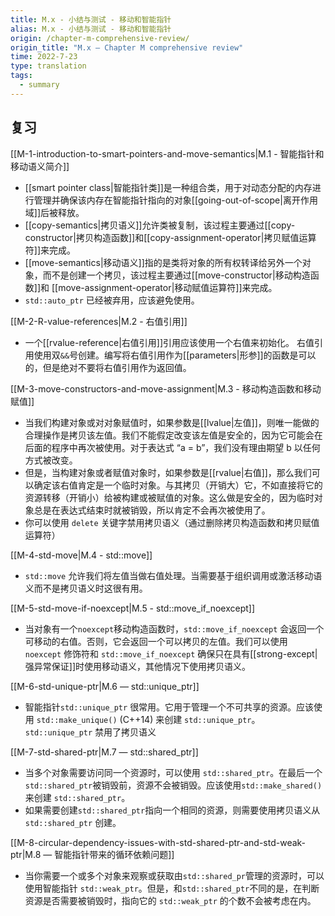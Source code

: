 ```yaml
---
title: M.x - 小结与测试 - 移动和智能指针
alias: M.x - 小结与测试 - 移动和智能指针
origin: /chapter-m-comprehensive-review/
origin_title: "M.x — Chapter M comprehensive review"
time: 2022-7-23
type: translation
tags:
  - summary
---
```


## 复习

[[M-1-introduction-to-smart-pointers-and-move-semantics|M.1 - 智能指针和移动语义简介]]

- [[smart pointer class|智能指针类]]是一种组合类，用于对动态分配的内存进行管理并确保该内存在智能指针指向的对象[[going-out-of-scope|离开作用域]]后被释放。
- [[copy-semantics|拷贝语义]]允许类被复制，该过程主要通过[[copy-constructor|拷贝构造函数]]和[[copy-assignment-operator|拷贝赋值运算符]]来完成。
- [[move-semantics|移动语义]]指的是类将对象的所有权转译给另外一个对象，而不是创建一个拷贝，该过程主要通过[[move-constructor|移动构造函数]]和 [[move-assignment-operator|移动赋值运算符]]来完成。
- `std::auto_ptr` 已经被弃用，应该避免使用。

[[M-2-R-value-references|M.2 - 右值引用]]

- 一个[[rvalue-reference|右值引用]]引用应该使用一个右值来初始化。 右值引用使用双`&&`号创建。编写将右值引用作为[[parameters|形参]]的函数是可以的，但是绝对不要将右值引用作为返回值。

[[M-3-move-constructors-and-move-assignment|M.3 - 移动构造函数和移动赋值]]

- 当我们构建对象或对对象赋值时，如果参数是[[lvalue|左值]]，则唯一能做的合理操作是拷贝该左值。我们不能假定改变该左值是安全的，因为它可能会在后面的程序中再次被使用。对于表达式 “a = b”，我们没有理由期望 b 以任何方式被改变。
- 但是，当构建对象或者赋值对象时，如果参数是[[rvalue|右值]]，那么我们可以确定该右值肯定是一个临时对象。与其拷贝（开销大）它，不如直接将它的资源转移（开销小）给被构建或被赋值的对象。这么做是安全的，因为临时对象总是在表达式结束时就被销毁，所以肯定不会再次被使用了。
- 你可以使用 `delete` 关键字禁用拷贝语义（通过删除拷贝构造函数和拷贝赋值运算符）

[[M-4-std-move|M.4 - std::move]]

- `std::move` 允许我们将左值当做右值处理。当需要基于组织调用或激活移动语义而不是拷贝语义时这很有用。

[[M-5-std-move-if-noexcept|M.5 - std::move_if_noexcept]]

- 当对象有一个`noexcept`移动构造函数时，`std::move_if_noexcept` 会返回一个可移动的右值。否则，它会返回一个可以拷贝的左值。我们可以使用 `noexcept` 修饰符和 `std::move_if_noexcept` 确保只在具有[[strong-except|强异常保证]]时使用移动语义，其他情况下使用拷贝语义。

[[M-6-std-unique-ptr|M.6 — std::unique_ptr]]

- 智能指针`std::unique_ptr` 很常用。它用于管理一个不可共享的资源。应该使用 `std::make_unique()` (C++14) 来创建 `std::unique_ptr`。`std::unique_ptr` 禁用了拷贝语义

[[M-7-std-shared-ptr|M.7 — std::shared_ptr]]

- 当多个对象需要访问同一个资源时，可以使用 `std::shared_ptr`。在最后一个`std::shared_ptr`被销毁前，资源不会被销毁。应该使用`std::make_shared()` 来创建 `std::shared_ptr`。
- 如果需要创建`std::shared_ptr`指向一个相同的资源，则需要使用拷贝语义从 `std::shared_ptr` 创建。

[[M-8-circular-dependency-issues-with-std-shared-ptr-and-std-weak-ptr|M.8 — 智能指针带来的循环依赖问题]]

- 当你需要一个或多个对象来观察或获取由`std::shared_pr`管理的资源时，可以使用智能指针 `std::weak_ptr`。但是，和`std::shared_ptr`不同的是，在判断资源是否需要被销毁时，指向它的 `std::weak_ptr` 的个数不会被考虑在内。
